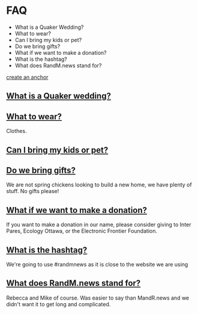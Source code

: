 # FAQ

- What is a Quaker Wedding?
- What to wear?
- Can I bring my kids or pet?
- Do we bring gifts?
- What if we want to make a donation?
- What is the hashtag?
- What does RandM.news stand for?

[create an anchor](#anchors-in-markdown)


## [What is a Quaker wedding?](#Quaker)

## [What to wear?](#Clothes)

Clothes.

## [Can I bring my kids or pet?](#Pets)

## [Do we bring gifts?](#gifts)

We are not spring chickens looking to build a new home, we have plenty of stuff. No gifts please! 

## [What if we want to make a donation?]()

If you want to make a donation in our name, please consider giving to Inter Pares, Ecology Ottawa, or the Electronic Frontier Foundation.

## [What is the hashtag?](#)

We're going to use #randmnews as it is close to the website we are using

## [What does RandM.news stand for?](#randomnews)

Rebecca and Mike of course. Was easier to say than MandR.news and we didn't want it to get long and complicated.
